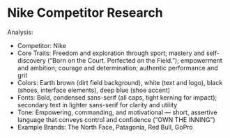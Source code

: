 # Nike Competitor Research

Analysis:
- Competitor: Nike
- Core Traits: Freedom and exploration through sport; mastery and self-discovery (“Born on the Court. Perfected on the Field.”); empowerment and ambition; courage and determination; authentic performance and grit
- Colors: Earth brown (dirt field background), white (text and logo), black (shoes, interface elements), deep blue (shoe accent)
- Fonts: Bold, condensed sans-serif (all caps, tight kerning for impact); secondary text in lighter sans-serif for clarity and utility
- Tone: Empowering, commanding, and motivational — short, assertive language that conveys control and confidence (“OWN THE INNING”)
- Example Brands: The North Face, Patagonia, Red Bull, GoPro




